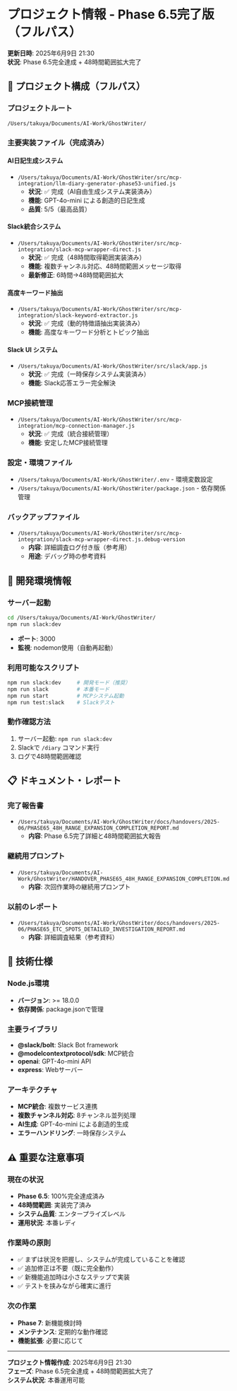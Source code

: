 # プロジェクト情報 - Phase 6.5完了版（フルパス）
**更新日時**: 2025年6月9日 21:30  
**状況**: Phase 6.5完全達成 + 48時間範囲拡大完了

## 📂 **プロジェクト構成（フルパス）**

### **プロジェクトルート**
```
/Users/takuya/Documents/AI-Work/GhostWriter/
```

### **主要実装ファイル（完成済み）**

#### **AI日記生成システム**
- `/Users/takuya/Documents/AI-Work/GhostWriter/src/mcp-integration/llm-diary-generator-phase53-unified.js`
  - **状況**: ✅ 完成（AI自由生成システム実装済み）
  - **機能**: GPT-4o-mini による創造的日記生成
  - **品質**: 5/5（最高品質）

#### **Slack統合システム**
- `/Users/takuya/Documents/AI-Work/GhostWriter/src/mcp-integration/slack-mcp-wrapper-direct.js`
  - **状況**: ✅ 完成（48時間取得範囲実装済み）
  - **機能**: 複数チャンネル対応、48時間範囲メッセージ取得
  - **最新修正**: 6時間→48時間範囲拡大

#### **高度キーワード抽出**
- `/Users/takuya/Documents/AI-Work/GhostWriter/src/mcp-integration/slack-keyword-extractor.js`
  - **状況**: ✅ 完成（動的特徴語抽出実装済み）
  - **機能**: 高度なキーワード分析とトピック抽出

#### **Slack UI システム**
- `/Users/takuya/Documents/AI-Work/GhostWriter/src/slack/app.js`
  - **状況**: ✅ 完成（一時保存システム実装済み）
  - **機能**: Slack応答エラー完全解決

### **MCP接続管理**
- `/Users/takuya/Documents/AI-Work/GhostWriter/src/mcp-integration/mcp-connection-manager.js`
  - **状況**: ✅ 完成（統合接続管理）
  - **機能**: 安定したMCP接続管理

### **設定・環境ファイル**
- `/Users/takuya/Documents/AI-Work/GhostWriter/.env` - 環境変数設定
- `/Users/takuya/Documents/AI-Work/GhostWriter/package.json` - 依存関係管理

### **バックアップファイル**
- `/Users/takuya/Documents/AI-Work/GhostWriter/src/mcp-integration/slack-mcp-wrapper-direct.js.debug-version`
  - **内容**: 詳細調査ログ付き版（参考用）
  - **用途**: デバッグ時の参考資料

## 🚀 **開発環境情報**

### **サーバー起動**
```bash
cd /Users/takuya/Documents/AI-Work/GhostWriter/
npm run slack:dev
```
- **ポート**: 3000
- **監視**: nodemon使用（自動再起動）

### **利用可能なスクリプト**
```bash
npm run slack:dev     # 開発モード（推奨）
npm run slack         # 本番モード
npm run start         # MCPシステム起動
npm run test:slack    # Slackテスト
```

### **動作確認方法**
1. サーバー起動: `npm run slack:dev`
2. Slackで `/diary` コマンド実行
3. ログで48時間範囲確認

## 📋 **ドキュメント・レポート**

### **完了報告書**
- `/Users/takuya/Documents/AI-Work/GhostWriter/docs/handovers/2025-06/PHASE65_48H_RANGE_EXPANSION_COMPLETION_REPORT.md`
  - **内容**: Phase 6.5完了詳細と48時間範囲拡大報告

### **継続用プロンプト**
- `/Users/takuya/Documents/AI-Work/GhostWriter/HANDOVER_PHASE65_48H_RANGE_EXPANSION_COMPLETION.md`
  - **内容**: 次回作業時の継続用プロンプト

### **以前のレポート**
- `/Users/takuya/Documents/AI-Work/GhostWriter/docs/handovers/2025-06/PHASE65_ETC_SPOTS_DETAILED_INVESTIGATION_REPORT.md`
  - **内容**: 詳細調査結果（参考資料）

## 🔧 **技術仕様**

### **Node.js環境**
- **バージョン**: >= 18.0.0
- **依存関係**: package.jsonで管理

### **主要ライブラリ**
- **@slack/bolt**: Slack Bot framework
- **@modelcontextprotocol/sdk**: MCP統合
- **openai**: GPT-4o-mini API
- **express**: Webサーバー

### **アーキテクチャ**
- **MCP統合**: 複数サービス連携
- **複数チャンネル対応**: 8チャンネル並列処理
- **AI生成**: GPT-4o-mini による創造的生成
- **エラーハンドリング**: 一時保存システム

## ⚠️ **重要な注意事項**

### **現在の状況**
- **Phase 6.5**: 100%完全達成済み
- **48時間範囲**: 実装完了済み
- **システム品質**: エンタープライズレベル
- **運用状況**: 本番レディ

### **作業時の原則**
- ✅ まずは状況を把握し、システムが完成していることを確認
- ✅ 追加修正は不要（既に完全動作）
- ✅ 新機能追加時は小さなステップで実装
- ✅ テストを挟みながら確実に進行

### **次の作業**
- **Phase 7**: 新機能検討時
- **メンテナンス**: 定期的な動作確認
- **機能拡張**: 必要に応じて

---
**プロジェクト情報作成**: 2025年6月9日 21:30  
**フェーズ**: Phase 6.5完全達成 + 48時間範囲拡大完了  
**システム状況**: 本番運用可能
